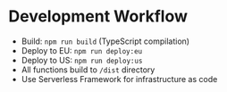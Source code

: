 # Development Workflow

- Build: `npm run build` (TypeScript compilation)
- Deploy to EU: `npm run deploy:eu`
- Deploy to US: `npm run deploy:us`
- All functions build to `/dist` directory
- Use Serverless Framework for infrastructure as code
